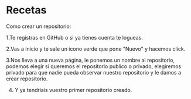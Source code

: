 # Recetas
Como crear un repositorio:

1.Te registras en GitHub o si ya tienes cuenta te logueas.

2.Vas a inicio y te sale un icono verde que pone "Nuevo" y hacemos click.

3.Nos lleva a una nueva página, le ponemos un nombre al repositorio, podemos
  elegir si queremos el repositorio publico o privado, elegiremos privado
  para que nadie pueda observar nuestro repositorio y le damos a crear
  repositorio.

4. Y ya tendriais vuestro primer repositorio creado.
